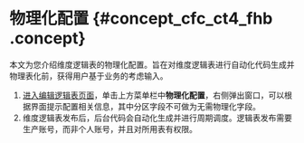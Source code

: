 # 物理化配置 {#concept_cfc_ct4_fhb .concept}

本文为您介绍维度逻辑表的物理化配置。旨在对维度逻辑表进行自动化代码生成并物理表化前，获得用户基于业务的考虑输入。

1.  [进入编辑逻辑表页面](cn.zh-CN/用户指南/数据建模研发/逻辑表-维度逻辑表/编辑模型信息和表信息.md#section_ysx_sb3_fhb)，单击上方菜单栏中**物理化配置**，右侧弹出窗口，可以根据界面提示配置相关信息，其中分区字段不可做为无需物理化字段。
2.  维度逻辑表发布后，后台代码会自动化生成并进行周期调度。逻辑表发布需要生产账号，而非个人账号，并且对所用表有权限。

